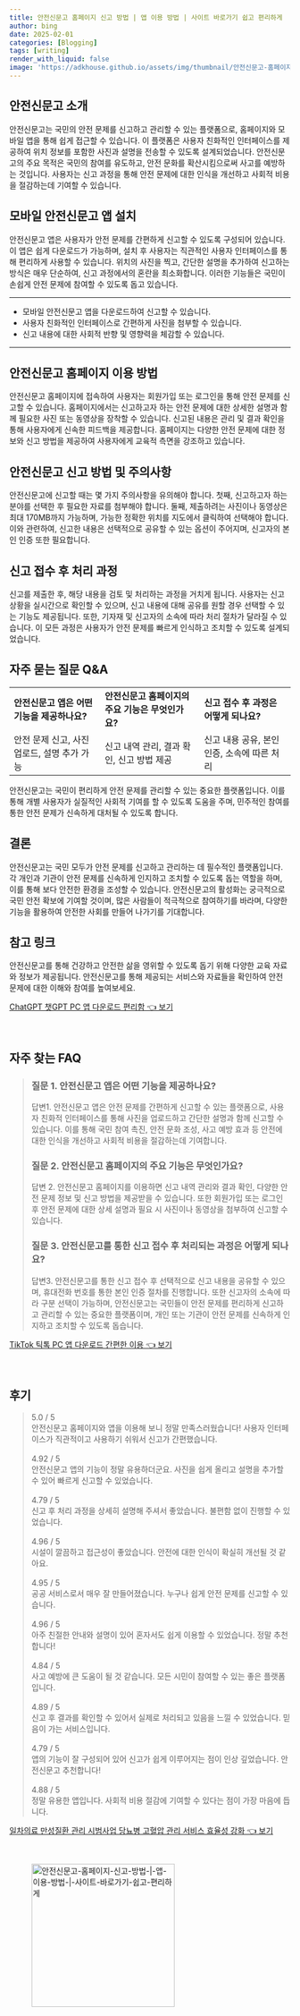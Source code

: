 ```yaml
---
title: 안전신문고 홈페이지 신고 방법 | 앱 이용 방법 | 사이트 바로가기 쉽고 편리하게
author: bing
date: 2025-02-01
categories: [Blogging]
tags: [writing]
render_with_liquid: false
image: 'https://adkhouse.github.io/assets/img/thumbnail/안전신문고-홈페이지-신고-방법-|-앱-이용-방법-|-사이트-바로가기-쉽고-편리하게.webp'
---
```



<h2 id='안전신문고_소개'>안전신문고 소개</h2>

<p>안전신문고는 국민의 안전 문제를 신고하고 관리할 수 있는 플랫폼으로, 홈페이지와 모바일 앱을 통해 쉽게 접근할 수 있습니다. 이 플랫폼은 사용자 친화적인 인터페이스를 제공하여 위치 정보를 포함한 사진과 설명을 전송할 수 있도록 설계되었습니다. 안전신문고의 주요 목적은 국민의 참여를 유도하고, 안전 문화를 확산시킴으로써 사고를 예방하는 것입니다. 사용자는 신고 과정을 통해 안전 문제에 대한 인식을 개선하고 사회적 비용을 절감하는데 기여할 수 있습니다.</p>

<h2 id='모바일_앱_설치'>모바일 안전신문고 앱 설치</h2>

<p>안전신문고 앱은 사용자가 안전 문제를 간편하게 신고할 수 있도록 구성되어 있습니다. 이 앱은 쉽게 다운로드가 가능하며, 설치 후 사용자는 직관적인 사용자 인터페이스를 통해 편리하게 사용할 수 있습니다. 위치의 사진을 찍고, 간단한 설명을 추가하여 신고하는 방식은 매우 단순하여, 신고 과정에서의 혼란을 최소화합니다. 이러한 기능들은 국민이 손쉽게 안전 문제에 참여할 수 있도록 돕고 있습니다.</p>

<hr />

<ul>
    <li>모바일 안전신문고 앱을 다운로드하여 신고할 수 있습니다.</li>
    <li>사용자 친화적인 인터페이스로 간편하게 사진을 첨부할 수 있습니다.</li>
    <li>신고 내용에 대한 사회적 반향 및 영향력을 체감할 수 있습니다.</li>
</ul>

<hr />

<h2 id='홈페이지_이용_방법'>안전신문고 홈페이지 이용 방법</h2>

<p>안전신문고 홈페이지에 접속하여 사용자는 회원가입 또는 로그인을 통해 안전 문제를 신고할 수 있습니다. 홈페이지에서는 신고하고자 하는 안전 문제에 대한 상세한 설명과 함께 필요한 사진 또는 동영상을 장착할 수 있습니다. 신고된 내용은 관리 및 결과 확인을 통해 사용자에게 신속한 피드백을 제공합니다. 홈페이지는 다양한 안전 문제에 대한 정보와 신고 방법을 제공하여 사용자에게 교육적 측면을 강조하고 있습니다.</p>

<h2 id='신고_방법_및_주의사항'>안전신문고 신고 방법 및 주의사항</h2>

<p>안전신문고에 신고할 때는 몇 가지 주의사항을 유의해야 합니다. 첫째, 신고하고자 하는 분야를 선택한 후 필요한 자료를 첨부해야 합니다. 둘째, 제출하려는 사진이나 동영상은 최대 170MB까지 가능하며, 가능한 정확한 위치를 지도에서 클릭하여 선택해야 합니다. 이와 관련하여, 신고한 내용은 선택적으로 공유할 수 있는 옵션이 주어지며, 신고자의 본인 인증 또한 필요합니다.</p>

<h2 id='신고_처리_과정'>신고 접수 후 처리 과정</h2>

<p>신고를 제출한 후, 해당 내용을 검토 및 처리하는 과정을 거치게 됩니다. 사용자는 신고 상황을 실시간으로 확인할 수 있으며, 신고 내용에 대해 공유를 원할 경우 선택할 수 있는 기능도 제공됩니다. 또한, 기자재 및 신고자의 소속에 따라 처리 절차가 달라질 수 있습니다. 이 모든 과정은 사용자가 안전 문제를 빠르게 인식하고 조치할 수 있도록 설계되었습니다.</p>

<h2 id='자주_묻는_질문'>자주 묻는 질문 Q&A</h2>

<table>
    <tr>
        <td><b>안전신문고 앱은 어떤 기능을 제공하나요?</b></td>
        <td><b>안전신문고 홈페이지의 주요 기능은 무엇인가요?</b></td>
        <td><b>신고 접수 후 과정은 어떻게 되나요?</b></td>
    </tr>
    <tr>
        <td>안전 문제 신고, 사진 업로드, 설명 추가 가능</td>
        <td>신고 내역 관리, 결과 확인, 신고 방법 제공</td>
        <td>신고 내용 공유, 본인 인증, 소속에 따른 처리</td>
    </tr>
</table>

<p>안전신문고는 국민이 편리하게 안전 문제를 관리할 수 있는 중요한 플랫폼입니다. 이를 통해 개별 사용자가 실질적인 사회적 기여를 할 수 있도록 도움을 주며, 민주적인 참여를 통한 안전 문제가 신속하게 대처될 수 있도록 합니다.</p>

<h2 id='결론'>결론</h2>

<p>안전신문고는 국민 모두가 안전 문제를 신고하고 관리하는 데 필수적인 플랫폼입니다. 각 개인과 기관이 안전 문제를 신속하게 인지하고 조치할 수 있도록 돕는 역할을 하며, 이를 통해 보다 안전한 환경을 조성할 수 있습니다. 안전신문고의 활성화는 궁극적으로 국민 안전 확보에 기여할 것이며, 많은 사람들이 적극적으로 참여하기를 바라며, 다양한 기능을 활용하여 안전한 사회를 만들어 나가기를 기대합니다.</p>

<h2 id='참고_링크'>참고 링크</h2>

<p>안전신문고를 통해 건강하고 안전한 삶을 영위할 수 있도록 돕기 위해 다양한 교육 자료와 정보가 제공됩니다. 안전신문고를 통해 제공되는 서비스와 자료들을 확인하여 안전 문제에 대한 이해와 참여를 높여보세요.</p>


<p><a class="click-button" title="ChatGPT 챗GPT PC 앱 다운로드 편리함" href="https://adkhouse.github.io/posts/ChatGPT-%EC%B1%97GPT-PC-%EC%95%B1-%EB%8B%A4%EC%9A%B4%EB%A1%9C%EB%93%9C-%ED%8E%B8%EB%A6%AC%ED%95%A8/" rel="dofollow">ChatGPT 챗GPT PC 앱 다운로드 편리함 👈 보기</a></p><br>
<h2 id='자주_찾는_FAQ'>자주 찾는 FAQ</h2>
<div itemscope="" itemtype="https://schema.org/FAQPage"> 
<blockquote> 
<div itemscope="" itemprop="mainEntity" itemtype="https://schema.org/Question"> 
<h3 itemprop="name">질문 1. 안전신문고 앱은 어떤 기능을 제공하나요?</h3> 
<div itemscope="" itemprop="acceptedAnswer" itemtype="https://schema.org/Answer"> 
<span itemprop="text"> 
<p>답변1. 안전신문고 앱은 안전 문제를 간편하게 신고할 수 있는 플랫폼으로, 사용자 친화적 인터페이스를 통해 사진을 업로드하고 간단한 설명과 함께 신고할 수 있습니다. 이를 통해 국민 참여 촉진, 안전 문화 조성, 사고 예방 효과 등 안전에 대한 인식을 개선하고 사회적 비용을 절감하는데 기여합니다.</p> 
</span> 
</div> 
</div> 

<div itemscope="" itemprop="mainEntity" itemtype="https://schema.org/Question"> 
<h3 itemprop="name">질문 2. 안전신문고 홈페이지의 주요 기능은 무엇인가요?</h3> 
<div itemscope="" itemprop="acceptedAnswer" itemtype="https://schema.org/Answer"> 
<span itemprop="text"> 
<p>답변 2. 안전신문고 홈페이지를 이용하면 신고 내역 관리와 결과 확인, 다양한 안전 문제 정보 및 신고 방법을 제공받을 수 있습니다. 또한 회원가입 또는 로그인 후 안전 문제에 대한 상세 설명과 필요 시 사진이나 동영상을 첨부하여 신고할 수 있습니다.</p> 
</span> 
</div> 
</div> 

<div itemscope="" itemprop="mainEntity" itemtype="https://schema.org/Question"> 
<h3 itemprop="name">질문 3. 안전신문고를 통한 신고 접수 후 처리되는 과정은 어떻게 되나요?</h3> 
<div itemscope="" itemprop="acceptedAnswer" itemtype="https://schema.org/Answer"> 
<span itemprop="text"> 
<p>답변3. 안전신문고를 통한 신고 접수 후 선택적으로 신고 내용을 공유할 수 있으며, 휴대전화 번호를 통한 본인 인증 절차를 진행합니다. 또한 신고자의 소속에 따라 구분 선택이 가능하며, 안전신문고는 국민들이 안전 문제를 편리하게 신고하고 관리할 수 있는 중요한 플랫폼이며, 개인 또는 기관이 안전 문제를 신속하게 인지하고 조치할 수 있도록 돕습니다.</p> 
</span> 
</div> 
</div> 

</blockquote> 
</div>
<p><a class="click-button" title="TikTok 틱톡 PC 앱 다운로드 간편한 이용" href="https://adkhouse.github.io/posts/TikTok-%ED%8B%B1%ED%86%A1-PC-%EC%95%B1-%EB%8B%A4%EC%9A%B4%EB%A1%9C%EB%93%9C-%EA%B0%84%ED%8E%B8%ED%95%9C-%EC%9D%B4%EC%9A%A9/" rel="dofollow">TikTok 틱톡 PC 앱 다운로드 간편한 이용 👈 보기</a></p><br>
<h2 id='후기'>후기</h2>
<div itemscope itemtype="https://schema.org/Product">
  <blockquote>
  <div itemprop="review" itemscope itemtype="https://schema.org/Review">
      <div itemprop="reviewRating" itemscope itemtype="https://schema.org/Rating"> <span itemprop="ratingValue">5.0</span> / <span itemprop="bestRating">5</span> </div>
      <span itemprop="reviewBody">안전신문고 홈페이지와 앱을 이용해 보니 정말 만족스러웠습니다! 사용자 인터페이스가 직관적이고 사용하기 쉬워서 신고가 간편했습니다.</span>
  </div>
  <br>
  <div itemprop="review" itemscope itemtype="https://schema.org/Review">
      <div itemprop="reviewRating" itemscope itemtype="https://schema.org/Rating"> <span itemprop="ratingValue">4.92</span> / <span itemprop="bestRating">5</span> </div>
      <span itemprop="reviewBody">안전신문고 앱의 기능이 정말 유용하더군요. 사진을 쉽게 올리고 설명을 추가할 수 있어 빠르게 신고할 수 있었습니다.</span>
  </div>
  <br>
  <div itemprop="review" itemscope itemtype="https://schema.org/Review">
      <div itemprop="reviewRating" itemscope itemtype="https://schema.org/Rating"> <span itemprop="ratingValue">4.79</span> / <span itemprop="bestRating">5</span> </div>
      <span itemprop="reviewBody">신고 후 처리 과정을 상세히 설명해 주셔서 좋았습니다. 불편함 없이 진행할 수 있었습니다.</span>
  </div>
  <br>
  <div itemprop="review" itemscope itemtype="https://schema.org/Review">
      <div itemprop="reviewRating" itemscope itemtype="https://schema.org/Rating"> <span itemprop="ratingValue">4.96</span> / <span itemprop="bestRating">5</span> </div>
      <span itemprop="reviewBody">시설이 깔끔하고 접근성이 좋았습니다. 안전에 대한 인식이 확실히 개선될 것 같아요.</span>
  </div>
  <br>
  <div itemprop="review" itemscope itemtype="https://schema.org/Review">
      <div itemprop="reviewRating" itemscope itemtype="https://schema.org/Rating"> <span itemprop="ratingValue">4.95</span> / <span itemprop="bestRating">5</span> </div>
      <span itemprop="reviewBody">공공 서비스로서 매우 잘 만들어졌습니다. 누구나 쉽게 안전 문제를 신고할 수 있습니다.</span>
  </div>
  <br>
  <div itemprop="review" itemscope itemtype="https://schema.org/Review">
      <div itemprop="reviewRating" itemscope itemtype="https://schema.org/Rating"> <span itemprop="ratingValue">4.96</span> / <span itemprop="bestRating">5</span> </div>
      <span itemprop="reviewBody">아주 친절한 안내와 설명이 있어 혼자서도 쉽게 이용할 수 있었습니다. 정말 추천합니다!</span>
  </div>
  <br>
  <div itemprop="review" itemscope itemtype="https://schema.org/Review">
      <div itemprop="reviewRating" itemscope itemtype="https://schema.org/Rating"> <span itemprop="ratingValue">4.84</span> / <span itemprop="bestRating">5</span> </div>
      <span itemprop="reviewBody">사고 예방에 큰 도움이 될 것 같습니다. 모든 시민이 참여할 수 있는 좋은 플랫폼입니다.</span>
  </div>
  <br>
  <div itemprop="review" itemscope itemtype="https://schema.org/Review">
      <div itemprop="reviewRating" itemscope itemtype="https://schema.org/Rating"> <span itemprop="ratingValue">4.89</span> / <span itemprop="bestRating">5</span> </div>
      <span itemprop="reviewBody">신고 후 결과를 확인할 수 있어서 실제로 처리되고 있음을 느낄 수 있었습니다. 믿음이 가는 서비스입니다.</span>
  </div>
  <br>
  <div itemprop="review" itemscope itemtype="https://schema.org/Review">
      <div itemprop="reviewRating" itemscope itemtype="https://schema.org/Rating"> <span itemprop="ratingValue">4.79</span> / <span itemprop="bestRating">5</span> </div>
      <span itemprop="reviewBody">앱의 기능이 잘 구성되어 있어 신고가 쉽게 이루어지는 점이 인상 깊었습니다. 안전신문고 추천합니다!</span>
  </div>
  <br>
  <div itemprop="review" itemscope itemtype="https://schema.org/Review">
      <div itemprop="reviewRating" itemscope itemtype="https://schema.org/Rating"> <span itemprop="ratingValue">4.88</span> / <span itemprop="bestRating">5</span> </div>
      <span itemprop="reviewBody">정말 유용한 앱입니다. 사회적 비용 절감에 기여할 수 있다는 점이 가장 마음에 듭니다.</span>
  </div>
  </blockquote>
</div>
<p><a class="click-button" title="일차의료 만성질환 관리 시범사업 당뇨병 고혈압 관리 서비스 효율성 강화" href="https://adkhouse.github.io/posts/%EC%9D%BC%EC%B0%A8%EC%9D%98%EB%A3%8C-%EB%A7%8C%EC%84%B1%EC%A7%88%ED%99%98-%EA%B4%80%EB%A6%AC-%EC%8B%9C%EB%B2%94%EC%82%AC%EC%97%85-%EB%8B%B9%EB%87%A8%EB%B3%91-%EA%B3%A0%ED%98%88%EC%95%95-%EA%B4%80%EB%A6%AC-%EC%84%9C%EB%B9%84%EC%8A%A4-%ED%9A%A8%EC%9C%A8%EC%84%B1-%EA%B0%95%ED%99%94/" rel="dofollow">일차의료 만성질환 관리 시범사업 당뇨병 고혈압 관리 서비스 효율성 강화 👈 보기</a></p><br>
<figure class="image"><img src="https://adkhouse.github.io/assets/img/thumbnail/안전신문고-홈페이지-신고-방법-|-앱-이용-방법-|-사이트-바로가기-쉽고-편리하게.webp" alt="안전신문고-홈페이지-신고-방법-|-앱-이용-방법-|-사이트-바로가기-쉽고-편리하게" width="256" height="256"></figure>